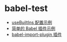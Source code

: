 # babel-test

- [useBuiltIns 配置示例](./useBuiltIns)
- [简单的 Babel 插件示例](./simple-plugin)
- [babel-import-plugin 插件](./babel-plugin-import)
